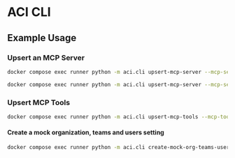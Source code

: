 # ACI CLI

## Example Usage

### Upsert an MCP Server
```bash
docker compose exec runner python -m aci.cli upsert-mcp-server --mcp-server-file ./mcp_servers/notion/server.json --secrets-file ./mcp_servers/notion/.secrets.json

docker compose exec runner python -m aci.cli upsert-mcp-server --mcp-server-file ./mcp_servers/notion/server.json --secrets-file ./mcp_servers/notion/.secrets.json --skip-dry-run
```

### Upsert MCP Tools
```bash
docker compose exec runner python -m aci.cli upsert-mcp-tools --mcp-tools-file ./mcp_servers/notion/tools.json

```

#### Create a mock organization, teams and users setting

```bash
docker compose exec runner python -m aci.cli create-mock-org-teams-users
```
